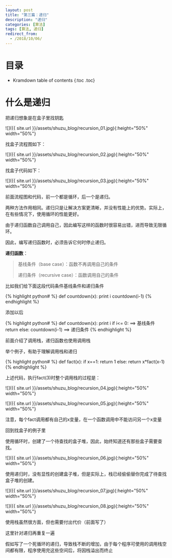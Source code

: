 ```yaml
---
layout: post
title: "第三篇：递归"
description: "递归"
categories: [算法]
tags: [算法, 递归]
redirect_from:
  - /2018/10/06/
---
```


# 目录

* Kramdown table of contents
{:toc .toc}

# 什么是递归

把递归想象是在盒子里找钥匙

![]({{ site.url }}/assets/shuzu_blog/recursion_01.jpg){:height="50%" width="50%"}

找盒子流程图如下：

![]({{ site.url }}/assets/shuzu_blog/recursion_02.jpg){:height="50%" width="50%"}

找盒子代码如下：

![]({{ site.url }}/assets/shuzu_blog/recursion_03.jpg){:height="50%" width="50%"}

前面流程图和代码，前一个都是循环，后一个是递归。

两种方法作用相同。递归只是让解决方案更清晰，并没有性能上的优势。实际上，在有些情况下，使用循环的性能更好。

由于递归函数自己调用自己，因此编写这样的函数时很容易出错，进而导致无限循环。

因此，编写递归函数时，必须告诉它何时停止递归。

**递归函数**：

> 基线条件（base case）：函数不再调用自己的条件
>
> 递归条件（recursive case）：函数调用自己的条件

比如我们给下面这段代码条件基线条件和递归条件

{% highlight python# %}
def countdown(x):
	print i
	countdown(i-1)
{% endhighlight %}

添加以后

{% highlight python# %}
def countdown(x):
	print i
	if i<= 0:  ==> 基线条件
		return 
	else:
		countdown(i-1)   ==> 递归条件
{% endhighlight %}

前面介绍了调用栈，递归函数也使用调用栈

举个例子，有助于理解调用栈和递归

{% highlight python# %}
def fact(x):
	if x==1:
		return 1
	else:
		return x*fact(x-1)
{% endhighlight %}

上述代码，执行fact(3)时整个调用栈的过程是：

![]({{ site.url }}/assets/shuzu_blog/recursion_04.jpg){:height="50%" width="50%"}

![]({{ site.url }}/assets/shuzu_blog/recursion_05.jpg){:height="50%" width="50%"}

注意，每个fact调用都有自己的x变量，在一个函数调用中不能访问另一个x变量

回到找盒子的例子里

使用循环时，创建了一个待查找的盒子堆，因此，始终知道还有那些盒子需要查找。

![]({{ site.url }}/assets/shuzu_blog/recursion_06.jpg){:height="50%" width="50%"}

使用递归时，没有显性的创建盒子堆，但是实际上，栈已经偷偷替你完成了待查找盒子堆的创建。

![]({{ site.url }}/assets/shuzu_blog/recursion_07.jpg){:height="50%" width="50%"}

![]({{ site.url }}/assets/shuzu_blog/recursion_08.jpg){:height="50%" width="50%"}

使用栈虽然很方面，但也需要付出代价（前面写了）

这里针对递归再重复一遍

假如写了一个死循环的递归，导致栈不断的增加，由于每个程序可使用的调用栈空间都有限，程序使用完这些空间后，将因栈溢出而终止





[^1]: 参考文献.
[1] 算法图解 Aditya Bhargava (作者) 袁国忠 (译者)